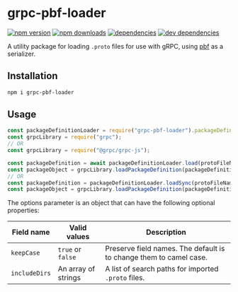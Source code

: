 # grpc-pbf-loader

[![npm version](https://badge.fury.io/js/grpc-pbf-loader.svg)](https://www.npmjs.com/package/grpc-pbf-loader)
[![npm downloads](https://img.shields.io/npm/dt/grpc-pbf-loader.svg)](https://www.npmjs.com/package/grpc-pbf-loader)
[![dependencies](https://img.shields.io/david/litichevskiydv/grpc-pbf-loader.svg)](https://www.npmjs.com/package/grpc-pbf-loader)
[![dev dependencies](https://img.shields.io/david/dev/litichevskiydv/grpc-pbf-loader.svg)](https://www.npmjs.com/package/grpc-pbf-loader)

A utility package for loading `.proto` files for use with gRPC, using [pbf](https://github.com/mapbox/pbf) as a serializer.

## Installation

```sh
npm i grpc-pbf-loader
```

## Usage

```js
const packageDefinitionLoader = require("grpc-pbf-loader").packageDefinition;
const grpcLibrary = require("grpc");
// OR
const grpcLibrary = require("@grpc/grpc-js");

const packageDefinition = await packageDefinitionLoader.load(protoFileName, options);
const packageObject = grpcLibrary.loadPackageDefinition(packageDefinition);
// OR
const packageDefinition = packageDefinitionLoader.loadSync(protoFileName, options);
const packageObject = grpcLibrary.loadPackageDefinition(packageDefinition);
```

The options parameter is an object that can have the following optional properties:

| Field name    | Valid values        | Description                                                        |
| ------------- | ------------------- | ------------------------------------------------------------------ |
| `keepCase`    | `true` or `false`   | Preserve field names. The default is to change them to camel case. |
| `includeDirs` | An array of strings | A list of search paths for imported `.proto` files.                |
